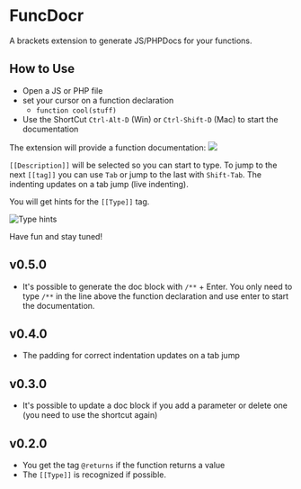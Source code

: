 # FuncDocr

A brackets extension to generate JS/PHPDocs for your functions.

## How to Use
* Open a JS or PHP file
* set your cursor on a function declaration
	* `function cool(stuff)`
* Use the ShortCut `Ctrl-Alt-D` (Win) or `Ctrl-Shift-D` (Mac) to start the documentation


The extension will provide a function documentation:
![](https://cloud.githubusercontent.com/assets/4931746/4141317/f9303404-33ac-11e4-8e3c-c72925b4e550.gif)

`[[Description]]` will be selected so you can start to type. To jump to the next `[[tag]]` you can use `Tab` or jump to the last with `Shift-Tab`. The indenting updates on a tab jump (live indenting).

You will get hints for the `[[Type]]` tag.

![Type hints](https://cloud.githubusercontent.com/assets/4931746/3998983/b3eba9ba-294c-11e4-988b-4330735635fd.png)

Have fun and stay tuned!

## v0.5.0
+ It's possible to generate the doc block with `/**` + Enter. You only need to type `/**` in the line above the function declaration and use enter to start the documentation.

## v0.4.0
+ The padding for correct indentation updates on a tab jump

## v0.3.0
+ It's possible to update a doc block if you add a parameter or delete one (you need to use the shortcut again)

## v0.2.0
+ You get the tag `@returns` if the function returns a value
+ The `[[Type]]` is recognized if possible.

